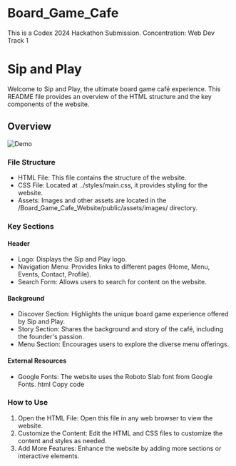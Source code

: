# Board_Game_Cafe
This is a Codex 2024 Hackathon Submission. Concentration: Web Dev Track 1

# Sip and Play
Welcome to Sip and Play, the ultimate board game café experience. This README file provides an overview of the HTML structure and the key components of the website.

## Overview

![Demo](https://github.com/nahili-ansha/Board-Game_Cafe_Website/blob/main/sip%26play.gif
)


### File Structure
- HTML File: This file contains the structure of the website.
- CSS File: Located at ../styles/main.css, it provides styling for the website.
- Assets: Images and other assets are located in the /Board_Game_Cafe_Website/public/assets/images/ directory.
### Key Sections

#### Header
- Logo: Displays the Sip and Play logo.
- Navigation Menu: Provides links to different pages (Home, Menu, Events, Contact, Profile).
- Search Form: Allows users to search for content on the website.
#### Background
- Discover Section: Highlights the unique board game experience offered by Sip and Play.
- Story Section: Shares the background and story of the café, including the founder's passion.
- Menu Section: Encourages users to explore the diverse menu offerings.

#### External Resources
- Google Fonts: The website uses the Roboto Slab font from Google Fonts.
html
Copy code
<link href="https://fonts.googleapis.com/css2?family=Roboto+Slab:wght@100..900&display=swap" rel="stylesheet">

### How to Use
1. Open the HTML File: Open this file in any web browser to view the website.
2. Customize the Content: Edit the HTML and CSS files to customize the content and styles as needed.
3. Add More Features: Enhance the website by adding more sections or interactive elements.


